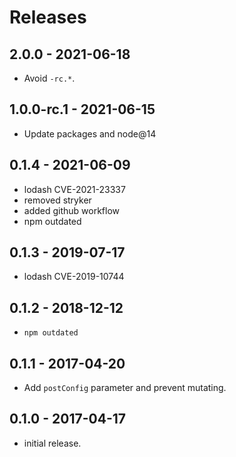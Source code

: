 # Releases

## 2.0.0 - 2021-06-18

- Avoid `-rc.*`.

## 1.0.0-rc.1 - 2021-06-15

- Update packages and node@14

## 0.1.4 - 2021-06-09

- lodash CVE-2021-23337
- removed stryker
- added github workflow
- npm outdated

## 0.1.3 - 2019-07-17

- lodash CVE-2019-10744

## 0.1.2 - 2018-12-12

- `npm outdated`

## 0.1.1 - 2017-04-20

- Add `postConfig` parameter and prevent mutating.

## 0.1.0 - 2017-04-17

- initial release.
